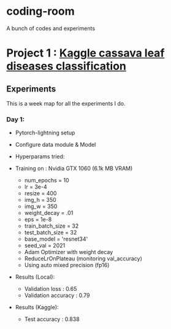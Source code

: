 # coding-room

A bunch of codes and experiments

# Project 1 : [Kaggle cassava leaf diseases classification](https://www.kaggle.com/c/cassava-leaf-disease-classification/overview)

## Experiments

This is a week map for all the experiments I do.

### **Day 1**:

- Pytorch-lightning setup
- Configure data module & Model
- Hyperparams tried:
- Training on : Nvidia GTX 1060 (6.1k MB VRAM)

  - num_epochs = 10
  - lr = 3e-4
  - resize = 400
  - img_h = 350
  - img_w = 350
  - weight_decay = .01
  - eps = 1e-8
  - train_batch_size = 32
  - test_batch_size = 32
  - base_model = 'resnet34'
  - seed_val = 2021
  - Adam Optimizer with weight decay
  - ReduceLrOnPlateau (monitoring val_accuracy)
  - Using auto mixed precision (fp16)

- Results (Local):
  - Validation loss : 0.65
  - Validation accuracy : 0.79
  
- Results (Kaggle):
  - Test accuracy : 0.838